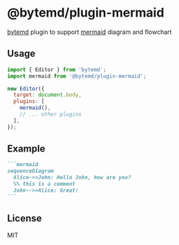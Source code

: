 # @bytemd/plugin-mermaid

[bytemd](https://github.com/bytedance/bytemd) plugin to support [mermaid](https://mermaid-js.github.io/mermaid/) diagram and flowchart

## Usage

```js
import { Editor } from 'bytemd';
import mermaid from '@bytemd/plugin-mermaid';

new Editor({
  target: document.body,
  plugins: [
    mermaid(),
    // ... other plugins
  ],
});
```

## Example

````md
```mermaid
sequenceDiagram
  Alice->>John: Hello John, how are you?
  %% this is a comment
  John-->>Alice: Great!
```
````

## License

MIT
